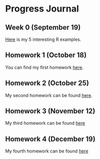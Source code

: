 
# Progress Journal

## Week 0 (September 19)

[Here](files/interesting_examples.html) is my 5 interesting R examples.

## Homework 1 (October 18)

You can find my first homework [here](files/hw1.html).

## Homework 2 (October 25)

My second homework can be found [here](files/hw2.html).

## Homework 3 (November 12)

My third homework can be found [here](files/HW3.html)

## Homework 4 (December 19)

My fourth homework can be found [here](files/HW4.html)
